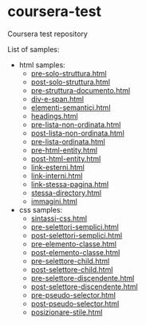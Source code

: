# coursera-test
Coursera test repository

List of samples:
 - html samples:
    - [pre-solo-struttura.html](http://simotae14.github.io/coursera-test/esempi_lezioni/lezione01/pre-solo-struttura)
    - [post-solo-struttura.html](http://simotae14.github.io/coursera-test/esempi_lezioni/lezione01/post-solo-struttura)
    - [pre-struttura-documento.html](http://simotae14.github.io/coursera-test/esempi_lezioni/lezione04/pre-struttura-documento)
    - [div-e-span.html](http://simotae14.github.io/coursera-test/esempi_lezioni/lezione05/div-e-span)
    - [elementi-semantici.html](http://simotae14.github.io/coursera-test/esempi_lezioni/lezione06/elementi-semantici)
    - [headings.html](http://simotae14.github.io/coursera-test/esempi_lezioni/lezione06/headings)
    - [pre-lista-non-ordinata.html](http://simotae14.github.io/coursera-test/esempi_lezioni/lezione07/pre-lista-non-ordinata)
    - [post-lista-non-ordinata.html](http://simotae14.github.io/coursera-test/esempi_lezioni/lezione07/post-lista-non-ordinata)
    - [pre-lista-ordinata.html](http://simotae14.github.io/coursera-test/esempi_lezioni/lezione07/pre-lista-ordinata)
    - [pre-html-entity.html](http://simotae14.github.io/coursera-test/esempi_lezioni/lezione08/pre-html-entity)
    - [post-html-entity.html](http://simotae14.github.io/coursera-test/esempi_lezioni/lezione08/post-html-entity)
    - [link-esterni.html](http://simotae14.github.io/coursera-test/esempi_lezioni/lezione09/link-esterni)
    - [link-interni.html](http://simotae14.github.io/coursera-test/esempi_lezioni/lezione09/link-interni)
    - [link-stessa-pagina.html](http://simotae14.github.io/coursera-test/esempi_lezioni/lezione09/link-stessa-pagina)
    - [stessa-directory.html](http://simotae14.github.io/coursera-test/esempi_lezioni/lezione09/stessa-directory)
    - [immagini.html](http://simotae14.github.io/coursera-test/esempi_lezioni/lezione10/immagini)
 - css samples:
    - [sintassi-css.html](http://simotae14.github.io/coursera-test/esempi_lezioni/lezione12/sintassi-css)
    - [pre-selettori-semplici.html](http://simotae14.github.io/coursera-test/esempi_lezioni/lezione13/pre-selettori-semplici)
    - [post-selettori-semplici.html](http://simotae14.github.io/coursera-test/esempi_lezioni/lezione13/post-selettori-semplici)
    - [pre-elemento-classe.html](http://simotae14.github.io/coursera-test/esempi_lezioni/lezione14/pre-elemento-classe)
    - [post-elemento-classe.html](http://simotae14.github.io/coursera-test/esempi_lezioni/lezione14/post-elemento-classe)
    - [pre-selettore-child.html](http://simotae14.github.io/coursera-test/esempi_lezioni/lezione14/pre-selettore-child)
    - [post-selettore-child.html](http://simotae14.github.io/coursera-test/esempi_lezioni/lezione14/post-selettore-child)
    - [pre-selettore-discendente.html](http://simotae14.github.io/coursera-test/esempi_lezioni/lezione14/pre-selettore-discendente)
    - [post-selettore-discendente.html](http://simotae14.github.io/coursera-test/esempi_lezioni/lezione14/post-selettore-discendente)
    - [pre-pseudo-selector.html](http://simotae14.github.io/coursera-test/esempi_lezioni/lezione15/pre-pseudo-selector)
    - [post-pseudo-selector.html](http://simotae14.github.io/coursera-test/esempi_lezioni/lezione15/post-pseudo-selector)
    - [posizionare-stile.html](http://simotae14.github.io/coursera-test/esempi_lezioni/lezione16/posizionare-stile)
